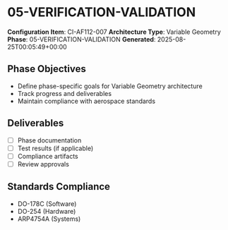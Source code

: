 # 05-VERIFICATION-VALIDATION

**Configuration Item**: CI-AF112-007
**Architecture Type**: Variable Geometry
**Phase**: 05-VERIFICATION-VALIDATION
**Generated**: 2025-08-25T00:05:49+00:00

## Phase Objectives
- Define phase-specific goals for Variable Geometry architecture
- Track progress and deliverables
- Maintain compliance with aerospace standards

## Deliverables
- [ ] Phase documentation
- [ ] Test results (if applicable)
- [ ] Compliance artifacts
- [ ] Review approvals

## Standards Compliance
- DO-178C (Software)
- DO-254 (Hardware)
- ARP4754A (Systems)
